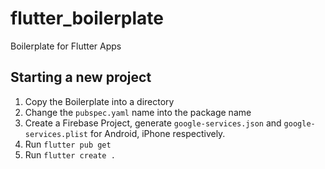# flutter_boilerplate
Boilerplate for Flutter Apps

## Starting a new project

1. Copy the Boilerplate into a directory
2. Change the `pubspec.yaml` name into the package name
3. Create a Firebase Project, generate `google-services.json` and `google-services.plist` for Android, iPhone respectively. 
4. Run `flutter pub get`
5. Run `flutter create .`